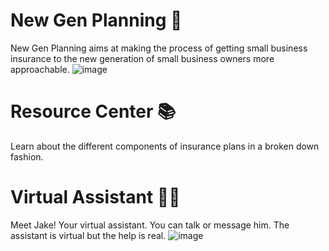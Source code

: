 # New Gen Planning 🌱
New Gen Planning aims at making the process of getting small business insurance to the new generation of small business owners more approachable.
![image](https://github.com/vvyn/new-gen-planning/assets/62407356/0ae0d1ef-6b76-40b6-b2f2-eea13adf569c)


# Resource Center 📚
Learn about the different components of insurance plans in a broken down fashion.


# Virtual Assistant 🚶‍♂️
Meet Jake! Your virtual assistant. You can talk or message him. The assistant is virtual but the help is real.
![image](https://github.com/vvyn/new-gen-planning/assets/62407356/61f13c31-9ca4-402f-bd51-e85807f45619)
